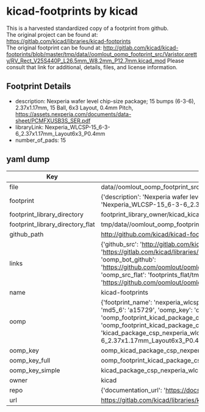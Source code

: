 # kicad-footprints by kicad  
This is a harvested standardized copy of a footprint from github.  
The original project can be found at:  
https://gitlab.com/kicad/libraries/kicad-footprints  
The original footprint can be found at:
http://gitlab.com/kicad/kicad-footprints/blob/master/tmp/data//oomlout_oomp_footprint_src/Varistor.pretty/RV_Rect_V25S440P_L26.5mm_W8.2mm_P12.7mm.kicad_mod
Please consult that link for additional, details, files, and license information.  
## Footprint Details
* description: Nexperia wafer level chip-size package; 15 bumps (6-3-6), 2.37x1.17mm, 15 Ball, 6x3 Layout, 0.4mm Pitch, https://assets.nexperia.com/documents/data-sheet/PCMFXUSB3S_SER.pdf  
* libraryLink: Nexperia_WLCSP-15_6-3-6_2.37x1.17mm_Layout6x3_P0.4mm  
* number_of_pads: 15  
## yaml dump  
| Key | Value |  
| --- | --- |  
| file | data//oomlout_oomp_footprint_src/kicad-footprints/Package_CSP.pretty/Nexperia_WLCSP-15_6-3-6_2.37x1.17mm_Layout6x3_P0.4mm.kicad_mod |  
| footprint | {'description': 'Nexperia wafer level chip-size package; 15 bumps (6-3-6), 2.37x1.17mm, 15 Ball, 6x3 Layout, 0.4mm Pitch, https://assets.nexperia.com/documents/data-sheet/PCMFXUSB3S_SER.pdf', 'libraryLink': 'Nexperia_WLCSP-15_6-3-6_2.37x1.17mm_Layout6x3_P0.4mm', 'number_of_pads': 15} |  
| footprint_library_directory | footprint_library_owner/kicad_kicad-footprints/ |  
| footprint_library_directory_flat | tmp/data//oomlout_oomp_footprint_src/footprints_flat/kicad_package_csp_nexperia_wlcsp_15_6_3_6_2_37x1_17mm_layout6x3_p0_4mm/working |  
| github_path | http://github.com/kicad/kicad-footprints/blob/master/tmp/data//oomlout_oomp_footprint_src/Package_CSP.pretty/Nexperia_WLCSP-15_6-3-6_2.37x1.17mm_Layout6x3_P0.4mm.kicad_mod |  
| links | {'github_src': 'http://gitlab.com/kicad/kicad-footprints/blob/master/tmp/data//oomlout_oomp_footprint_src/Varistor.pretty/RV_Rect_V25S440P_L26.5mm_W8.2mm_P12.7mm.kicad_mod', 'github_src_repo': 'https://gitlab.com/kicad/libraries/kicad-footprints', 'oomp_bot': 'tmp/data//oomlout_oomp_footprint_src/footprints/kicad_package_csp_nexperia_wlcsp_15_6_3_6_2_37x1_17mm_layout6x3_p0_4mm/working', 'oomp_bot_github': 'https://github.com/oomlout/oomlout_oomp_footprint_bot/tree/main/tmp/data//oomlout_oomp_footprint_src/footprints/kicad_package_csp_nexperia_wlcsp_15_6_3_6_2_37x1_17mm_layout6x3_p0_4mm/working', 'oomp_src_flat': 'footprints_flat/tmp/data//oomlout_oomp_footprint_src/footprints_flat/kicad_package_csp_nexperia_wlcsp_15_6_3_6_2_37x1_17mm_layout6x3_p0_4mm/working', 'oomp_src_flat_github': 'https://github.com/oomlout/oomlout_oomp_footprint_src/tree/main/tmp/data//oomlout_oomp_footprint_src/footprints_flat/kicad_package_csp_nexperia_wlcsp_15_6_3_6_2_37x1_17mm_layout6x3_p0_4mm/working'} |  
| name | kicad-footprints |  
| oomp | {'footprint_name': 'nexperia_wlcsp_15_6_3_6_2_37x1_17mm_layout6x3_p0_4mm', 'library_name': 'package_csp', 'md5': 'a15729a781a5fc52023e83bc627b8ef5', 'md5_10': 'a15729a781', 'md5_5': 'a1572', 'md5_6': 'a15729', 'oomp_key': 'oomp_kicad_package_csp_nexperia_wlcsp_15_6_3_6_2_37x1_17mm_layout6x3_p0_4mm', 'oomp_key_extra': 'oomp_footprint_kicad_package_csp_nexperia_wlcsp_15_6_3_6_2_37x1_17mm_layout6x3_p0_4mm', 'oomp_key_full': 'oomp_footprint_kicad_package_csp_nexperia_wlcsp_15_6_3_6_2_37x1_17mm_layout6x3_p0_4mm_a15729', 'oomp_key_simple': 'kicad_package_csp_nexperia_wlcsp_15_6_3_6_2_37x1_17mm_layout6x3_p0_4mm', 'original_filename': 'data//oomlout_oomp_footprint_src/kicad-footprints/Package_CSP.pretty/Nexperia_WLCSP-15_6-3-6_2.37x1.17mm_Layout6x3_P0.4mm.kicad_mod', 'owner_name': 'kicad'} |  
| oomp_key | oomp_kicad_package_csp_nexperia_wlcsp_15_6_3_6_2_37x1_17mm_layout6x3_p0_4mm |  
| oomp_key_full | oomp_footprint_kicad_package_csp_nexperia_wlcsp_15_6_3_6_2_37x1_17mm_layout6x3_p0_4mm |  
| oomp_key_simple | kicad_package_csp_nexperia_wlcsp_15_6_3_6_2_37x1_17mm_layout6x3_p0_4mm |  
| owner | kicad |  
| repo | {'documentation_url': 'https://docs.github.com/rest/repos/repos#get-a-repository', 'message': 'Not Found'} |  
| url | https://gitlab.com/kicad/libraries/kicad-footprints |  

